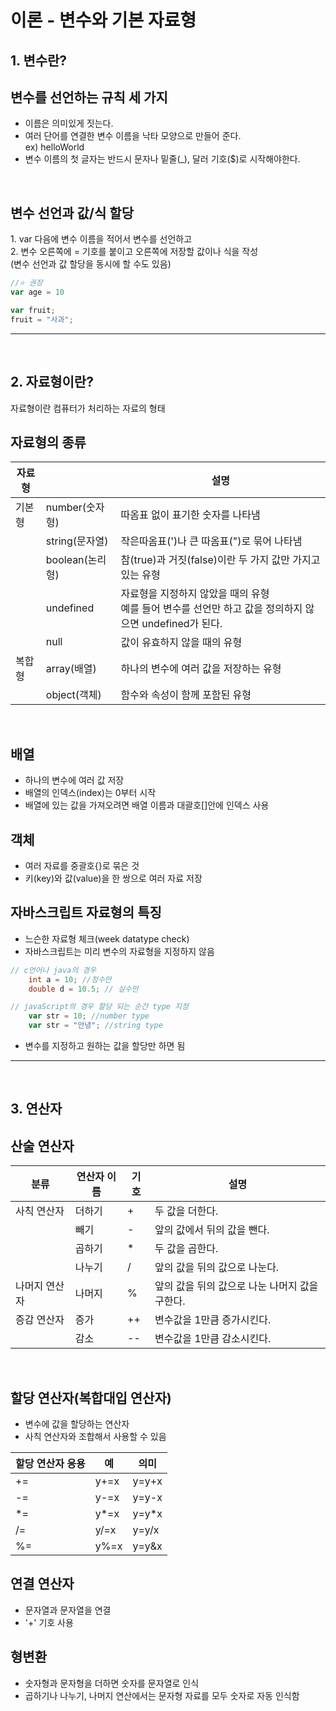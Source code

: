 <h1>이론 - 변수와 기본 자료형</h1>
<h2><b>1. 변수란?</b></h2>

<h2>변수를 선언하는 규칙 세 가지</h2>

* 이름은 의미있게 짓는다.
* 여러 단어를 연결한 변수 이름을 낙타 모양으로 만들어 준다.
<br/> ex) helloWorld
* 변수 이름의 첫 글자는 반드시 문자나 밑줄(_), 달러 기호($)로 시작해야한다.

<br/>
<h2>변수 선언과 값/식 할당</h2>
1. var 다음에 변수 이름을 적어서 변수를 선언하고
<br/>
2. 변수 오른쪽에 = 기호를 붙이고 오른쪽에 저장할 값이나 식을 작성 
<br/>(변수 선언과 값 할당을 동시에 할 수도 있음)
<br/>


```js
//⭐ 권장
var age = 10
```

```js
var fruit;
fruit = "사과";
```
---
<br/>
<h2><b>2. 자료형이란?</b></h2>
자료형이란 컴퓨터가 처리하는 자료의 형태

<br/>

<h2>자료형의 종류</h2>

|자료형|   |설명|
|---|---|---|
|기본형|number(숫자형)|따옴표 없이 표기한 숫자를 나타냄|
|   |string(문자열)|작은따옴표(')나 큰 따옴표(")로 묶어 나타냄
|   |boolean(논리형)|참(true)과 거짓(false)이란 두 가지 값만 가지고 있는 유형
|   |undefined|자료형을 지정하지 않았을 때의 유형<br/> 예를 들어 변수를 선언만 하고 값을 정의하지 않으면 undefined가 된다.
|   |null|값이 유효하지 않을 때의 유형
|복합형|array(배열)|하나의 변수에 여러 값을 저장하는 유형|
|   |object(객체)|함수와 속성이 함께 포함된 유형

<br/>

<h2>배열</h2>

* 하나의 변수에 여러 값 저장
* 배열의 인덱스(index)는 0부터 시작
* 배열에 있는 값을 가져오려면 배열 이름과 대괄호[]안에 인덱스 사용

<h2>객체</h2>

* 여러 자료를 중괄호{}로 묶은 것
* 키(key)와 값(value)을 한 쌍으로 여러 자료 저장

<h2>자바스크립트 자료형의 특징</h2>

* 느슨한 자료형 체크(week datatype check)
* 자바스크립트는 미리 변수의 자료형을 지정하지 않음

```java
// c언어나 java의 경우
    int a = 10; //정수만
    double d = 10.5; // 실수만
```

```js
// javaScript의 경우 할당 되는 순간 type 지정
    var str = 10; //number type
    var str = "안녕"; //string type
```

* 변수를 지정하고 원하는 값을 할당만 하면 됨

---
<br/>
<h2><b>3. 연산자</b></h2>
<h2>산술 연산자</h2>

|분류|연산자 이름|기호|설명|
|---|---|---|---|
|사칙 연산자|더하기|+|두 값을 더한다.|
|   |빼기|-|앞의 값에서 뒤의 값을 뺀다.|
|   |곱하기|*|두 값을 곱한다.|
|   |나누기|/|앞의 값을 뒤의 값으로 나눈다.|
|나머지 연산자|나머지|%|앞의 값을 뒤의 값으로 나눈 나머지 값을 구한다.|
|증감 연산자|증가|++|변수값을 1만큼 증가시킨다.|
|   |감소|--|변수값을 1만큼 감소시킨다.|

<br/>
<h2>할당 연산자(복합대입 연산자)</h2>

* 변수에 값을 할당하는 연산자
* 사칙 연산자와 조합해서 사용할 수 있음

|할당 연산자 응용|예|의미|
|---|---|---|
|+=|y+=x|y=y+x|
|-=|y-=x|y=y-x|
|*=|y*=x|y=y*x|
|/=|y/=x|y=y/x|
|%=|y%=x|y=y&x|

<h2>연결 연산자</h2>

* 문자열과 문자열을 연결
* '+' 기호 사용

<h2>형변환</h2>

* 숫자형과 문자형을 더하면 숫자를 문자열로 인식
* 곱하기나 나누기, 나머지 연산에서는 문자형 자료를 모두 숫자로 자동 인식함

